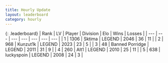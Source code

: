 ```yaml
---
title: Hourly Update
layout: leaderboard
category: hourly
---
```


{: .leaderboard}
| Rank | LV | Player | Division | Elo | Wins | Losses |
| --- | --- | --- | --- | --- | --- | --- |
| <span data-change="0">1</span> | 1306 | <span title="ID: 353063">Sktima</span> | LEGEND | <span data-change="0">2046</span> | <span data-change="0">36</span> | <span data-change="0">11</span> |
| <span data-change="0">2</span> | 968 | <span title="ID: 392407">Kunzut1k</span> | LEGEND | <span data-change="0">2023</span> | <span data-change="0">23</span> | <span data-change="0">5</span> |
| <span data-change="7">3</span> | 48 | <span title="ID: 659170">Banned Porridge</span> | LEGEND | <span data-change="23">2011</span> | <span data-change="3">31</span> | <span data-change="0">9</span> |
| <span data-change="-1">4</span> | 260 | <span title="ID: 443550">Alt1</span> | LEGEND | <span data-change="0">2010</span> | <span data-change="0">25</span> | <span data-change="0">11</span> |
| <span data-change="-1">5</span> | 638 | <span title="ID: 512212">luckyspoin</span> | LEGEND | <span data-change="0">2008</span> | <span data-change="0">24</span> | <span data-change="0">3</span> |